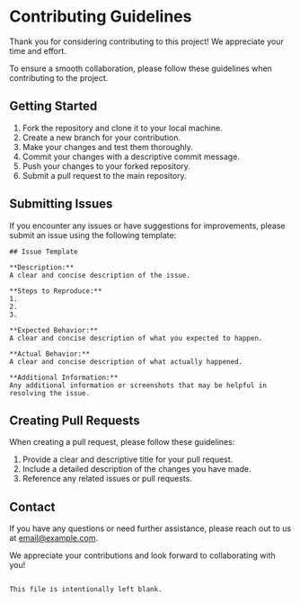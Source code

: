 # Contributing Guidelines

Thank you for considering contributing to this project! We appreciate your time and effort. 

To ensure a smooth collaboration, please follow these guidelines when contributing to the project.

## Getting Started

1. Fork the repository and clone it to your local machine.
2. Create a new branch for your contribution.
3. Make your changes and test them thoroughly.
4. Commit your changes with a descriptive commit message.
5. Push your changes to your forked repository.
6. Submit a pull request to the main repository.

## Submitting Issues

If you encounter any issues or have suggestions for improvements, please submit an issue using the following template:

```
## Issue Template

**Description:**
A clear and concise description of the issue.

**Steps to Reproduce:**
1. 
2. 
3. 

**Expected Behavior:**
A clear and concise description of what you expected to happen.

**Actual Behavior:**
A clear and concise description of what actually happened.

**Additional Information:**
Any additional information or screenshots that may be helpful in resolving the issue.

```

## Creating Pull Requests

When creating a pull request, please follow these guidelines:

1. Provide a clear and descriptive title for your pull request.
2. Include a detailed description of the changes you have made.
3. Reference any related issues or pull requests.

## Contact

If you have any questions or need further assistance, please reach out to us at [email@example.com](mailto:email@example.com).

We appreciate your contributions and look forward to collaborating with you!

```

This file is intentionally left blank.
```